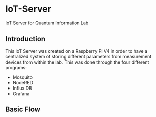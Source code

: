 # IoT-Server
IoT Server for Quantum Information Lab

## Introduction 

This IoT Server was created on a Raspberry Pi V4 in order to have a centralized system of storing different parameters from measurement devices from within the lab. This was done through the four different programs:

- Mosquito
- NodeRED 
- Influx DB
- Grafana 

## Basic Flow



